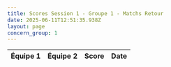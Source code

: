 ```yaml
---
title: Scores Session 1 - Groupe 1 - Matchs Retour
date: 2025-06-11T12:51:35.938Z
layout: page
concern_group: 1
---
```




| Équipe 1 | Équipe 2 | Score | Date |
|----------|----------|-------|------|

